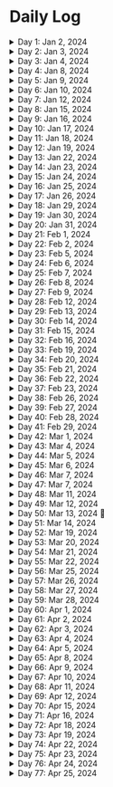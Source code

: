 # Daily Log

<details>
  <summary>Day 1: Jan 2, 2024</summary>

  ### Today's Progress:
  * Completed Cat Photo App Webpage on freeCodeCamp
  * Completed building a Cafe Menu using basic CSS
  * Started Dave Gray's course on HTML (finished Ch.1)
  * Cleaned up notes taken from Dave Gray's course

  ### Link to work:
  * None

  ### New thing(s) learned:
  1. Didn't know that you could nest labels inside of inputs for forms.
  2. Didn't know that you could nest a link within an image via HTML.

  ### Thoughts:
  * There's a lot to learn about HTML when you get back into it after so long. I took Web Design in High School and everything was slow to learn. But, using something like YouTube or freeCodeCamp to help teach me makes things a lot faster. Everything seems a lot more interesting than it did before.

  ### Time spent working
  * 2.3 hrs
</details>

<details>
  <summary>Day 2: Jan 3, 2024</summary>

  ### Today's Progress: 
  * Continued working on Dave Gray's Course on HTML (Ch.2 - Ch.5)

  ### Link to work:
  * None

  ### New thing(s) learned:
  * Description Lists are something I haven't heard of before or learned about previously.

  ### Thoughts:
  * Working hard and enjoying it!

  ### Time spent working
  * 1.16 hrs
</details>

<details>
  <summary>Day 3: Jan 4, 2024</summary>

  ### Today's Progress: 
  * Continued working on Dave Gray's Course on HTML (Ch.5 - Ch.6) *still working on Ch.6*

  ### Link to work:
  * None

  ### New thing(s) learned:
  1. Learned about the 3 different types of links (Absolute Reference, Relative Reference, and Internal Reference)
  2. Learned about the 2 different loading attributes used for images (Lazy and Eager)

  ### Thoughts:
  * Not sure how often I'll use the different types of links, but I feel as if the image attributes may be used quite often for me depending on the site. We still do live in a time where some people most likely have dial-up internet from the 90's.

  ### Time spent working
  * 1.16 hrs
</details>

<details>
  <summary>Day 4: Jan 8, 2024</summary>

  ### Today's Progress: 
  * Continued working on Dave Gray's Course on HTML (Ch.6 - Ch.9)

  ### Link to work:
  * None

  ### New thing(s) learned:
  1. Learned a lot more about HTML tables that I thought I knew in the beginning
  2. Forms have a ton of elements and attributes that can make them very helpful for submitting information about something.

  ### Thoughts:
  * I hope to create a few HTML-only projects on tables and forms so I'm able to get used to them. Probably not a big deal, but it would be something fun and new to do while learning.

  ### Time spent working
  * 2.33 hrs
</details>

<details>
  <summary>Day 5: Jan 9, 2024</summary>

  ### Today's Progress: 
  * Completed Dave Gray's course on HTML by completing the final project

  ### Link to work:
  * [Little Taco Shop - GitHub](https://github.com/kylecreate/LTS)

  ### New thing(s) learned:
  * The difference of using articles and sections. After watching his solution, I changed my sections to articles and changed a few things around as well.

  ### Thoughts:
  * I enjoyed working on this project. Before I start learning CSS, I'm going to find a few more HTML projects to work on to get more of an understanding of the language. I believe 2-3 projects should be good.

  ### Time spent working
  * 2.5 hrs
</details>

<details>
  <summary>Day 6: Jan 10, 2024</summary>

  ### Today's Progress: 
  * Started and completed the MDN project of creating a table of planets data

  ### Link to work:
  * [Table of Planets Project](https://github.com/kylecreate/TableOfPlanets)

  ### New thing(s) learned:
  * Structuring of tables in general

  ### Thoughts:
  * This was a bit of a challenge, but I enjoyed this project a lot.

  ### Time spent working
  * 2 hrs
</details>

<details>
  <summary>Day 7: Jan 12, 2024</summary>

  ### Today's Progress: 
  * Completed building a registration form on Responsive Web Design (fCC)
  * Completed certification project #1 or 5 on Responsive Web Design (fCC)

  ### Link to work:
  * [FCC Survey](https://github.com/kylecreate/FCC-Survey)

  ### New thing(s) learned:
  * Learned more about how forms and fieldsets are created to generate one possible giant form.

  ### Thoughts:
  * I enjoyed this challenging project. I'm enjoying web development so far!

  ### Time spent working
  * 2 hrs
</details>

<details>
  <summary>Day 8: Jan 15, 2024</summary>

  ### Today's Progress: 
  * Completed Rothko Painting (CSS Box Model) on Responsive Web Design (fCC)
  * Completed Photo Gallery (CSS Flexbox) on Responsive Web Design (fCC)
  * Completed Nutrition Label on Responsive Web Design (fCC)

  ### Link to work:
  * None

  ### New thing(s) learned:
  * Learned how the CSS box model and CSS Flexbox work while creating the Rothko Painting and Photo Gallery. Excited to learn more about these in the future.

  ### Thoughts:
  * Box model and flexbox of CSS will take some time to learn, but I can see how these make websites look better.

  ### Time spent working
  * 1.5 hrs
</details>

<details>
  <summary>Day 9: Jan 16, 2024</summary>

  ### Today's Progress: 
  * Completed learning about Accessibility by building a HTML/CSS Quiz on Responsive Web Design (fCC)
  * Started on the 2nd certification project for Responsive Web Design (fCC)

  ### Link to work:
  * None

  ### New thing(s) learned:
  * A lot of things about web accessibility. Excited to learn more as I get into CSS and making things easier for those who need the assistance.

  ### Thoughts:
  * When working on the Quiz assignment from freeCodeCamp, I found a lot of the accessibility questions a bit difficult. I'm looking forward to learning more and understanding accessibility. Maybe I'll use the [rubber duck theory](https://en.wikipedia.org/wiki/Rubber_duck_debugging) as I teach myself?

  ### Time spent working
  * 1.5 hrs
</details>

<details>
  <summary>Day 10: Jan 17, 2024</summary>

  ### Today's Progress: 
  * Completed certification project #2 or 5 on Responsive Web Design (fCC)
  * Completed building a Balance Sheet on fCC
  * Completed building a Cat Painting on fCC

  ### Link to work:
  * [FCC Tribute Page](https://github.com/kylecreate/FCC-Tribute)

  ### New thing(s) learned:
  * Learned a lot about positioning and intermediate CSS.

  ### Thoughts:
  * Some of it was confusing, but I think with my other resources I plan on learning from and projects I plan on doing, everything should make sense sooner or later.

  ### Time spent working
  * 2 hrs
</details>

<details>
  <summary>Day 11: Jan 18, 2024</summary>

  ### Today's Progress: 
  * Completed building a responsive piano (fCC)
  * Completed certification project #3 or 5 on Responsive Web Design (fCC)
  * Completed building a city skyline (fCC)

  ### Link to work:
  * [FCC Tech Doc](https://kylecreate-fcctechdoc.netlify.app/)

  ### New thing(s) learned:
  * Learned a lot about the root element and different gradients

  ### Thoughts:
  * The Root element is super useful!

  ### Time spent working
  * 2 hrs
</details>

<details>
  <summary>Day 12: Jan 19, 2024</summary>

  ### Today's Progress: 
  * Completed building a magazine (fCC)
  * Completed certification project #4 or 5 on Responsive Web Design (fCC)

  ### Link to work:
  * [FCC Product Landing](https://github.com/kylecreate/FCC-ProductLanding)

  ### New thing(s) learned:
  * Learned more in-depth on creating flexboxes and grids for a website.

  ### Thoughts:
  * Not sure when I'll ever use the magazine-like style for a website in my future, but it was useful to learn. Maybe something will come along?

  ### Time spent working
  * 2 hrs
</details>

<details>
  <summary>Day 13: Jan 22, 2024</summary>

  ### Today's Progress: 
  * Completed building a Ferris Wheel using CSS Animations
  * Completed building a Penguin using CSS Transformations
  * Completed certification project #5 or 5 on Responsive Web Design (fCC) - Recived my certification from the site! 🎉

  ### Link to work:
  * [FCC Personal Portfolio](https://github.com/kylecreate/FCC-Portfolio)

  ### New thing(s) learned:
  * Learned a lot about how animations work in CSS and transformations

  ### Thoughts:
  * Hopefully in the future I can get better with animations and transformations. With animations however, I feel as if it'll be like the magazine project. When will I use it? Who knows, we'll see.

  ### Time spent working
  * 2.5 hrs
</details>

<details>
  <summary>Day 14: Jan 23, 2024</summary>

  ### Today's Progress: 
  * Started Dave Gray's CSS Course on YouTube (Ch.1 → Ch.2, starting Ch.3 tomorrow)

  ### Link to work:
  * None

  ### New thing(s) learned:
  * Learned more about the different selectors that can be used for CSS.

  ### Thoughts:
  * I never understood the differences between the selectors until now. It makes since as to why a Class selector is superior to an ID selector.

  ### Time spent working
  * 1.25 hrs
</details>

<details>
  <summary>Day 15: Jan 24, 2024</summary>

  ### Today's Progress: 
  * Continued working on Dave Gray's CSS Course on YouTube (Ch.3 → Ch.5, starting Ch.5 tomorrow)

  ### Link to work:
  * None

  ### New thing(s) learned:
  * Learned more indepth about the different color, units, and sizes values that are used to change the sizes of the page.

  ### Thoughts:
  * I'll have a hard time with sizing I believe, but with enough practice I should be good!

  ### Time spent working
  * 1.25 hrs
</details>

<details>
  <summary>Day 16: Jan 25, 2024</summary>

  ### Today's Progress: 
  * Continued working on Dave Gray's CSS Course on YouTube (Ch.5 → Ch.7, starting Ch.7 tomorrow)

  ### Link to work:
  * None

  ### New thing(s) learned:
  * Learned more and indepth about the CSS Box Model and fonts.

  ### Thoughts:
  * I think I see the reason that people use Google Chrome for creating websites since it's easier to see what the box model looks like on certain content. Firefox doesn't really show the colors that I'm aware of, unless I'm wrong.

  ### Time spent working
  * 1.25 hrs
</details>

<details>
  <summary>Day 17: Jan 26, 2024</summary>

  ### Today's Progress: 
  * Continued working on Dave Gray's CSS Course on YouTube (Ch.7 → Ch.12, starting Ch.13 next week)

  ### Link to work:
  * None

  ### New thing(s) learned:
  * Learned more about list styles, floats, and columns.

  ### Thoughts:
  * I'm having the feeling and thoughts of creating my own website/portfolio now after learning some of these. That may become a future probject.

  ### Time spent working
  * 2.3 hrs
</details>

<details>
  <summary>Day 18: Jan 29, 2024</summary>

  ### Today's Progress: 
  * Continued working on Dave Gray's CSS Course on YouTube (Ch.13 → Ch.14, starting Ch.15 tomorrow)

  ### Link to work:
  * None

  ### New thing(s) learned:
  * Learned more about Flexbox and Positioning different items of content to be viewed on a page.

  ### Thoughts:
  * I'm excited to learn more indepth about this with a future learning video from fCC about Responsive Design. I'm amazed sometimes at what you can do with a website when creating one.

  ### Time spent working
  * 1.25 hrs
</details>

<details>
  <summary>Day 19: Jan 30, 2024</summary>

  ### Today's Progress: 
  * Continued working on Dave Gray's CSS Course on YouTube (Ch.15 → Ch.16, starting Ch.17 tomorrow)

  ### Link to work:
  * None

  ### New thing(s) learned:
  * Learned more about images and their settings along with the grid layout of CSS.

  ### Thoughts:
  * Making the example grid layout with the video made it looks like an actual website which was fun. With the images section, I felt I knew enough until a few properties came up.

  ### Time spent working
  * 1.5 hrs
</details>

<details>
  <summary>Day 20: Jan 31, 2024</summary>

  ### Today's Progress: 
  * Continued working on Dave Gray's CSS Course on YouTube (Ch.17 → Ch.20, starting Ch.20 tomorrow)

  ### Link to work:
  * [Card Mini-Project](https://github.com/kylecreate/CardMiniProject)

  ### New thing(s) learned:
  * Learned about Media Queries and Pseudo Selectors/Classes

  ### Thoughts:
  * Media queries are pretty cool and excited to use them in the future. As for Pseudo Selectors and classes, I can definietly see how these can be useful.

  ### Time spent working
  * 1.5 hrs
</details>

<details>
  <summary>Day 21: Feb 1, 2024</summary>

  ### Today's Progress: 
  * Continued working on Dave Gray's CSS Course on YouTube (Ch.20 → Ch.21, starting Ch.22 tomorrow)

  ### Link to work:
  * None

  ### New thing(s) learned:
  * Learned more about CSS functions and variables

  ### Thoughts:
  * I see how the variables in CSS and functions would be useful for multiple colors/sizes/etc.. I see myself using these in the future.

  ### Time spent working
  * 1.35 hrs
</details>

<details>
  <summary>Day 22: Feb 2, 2024</summary>

  ### Today's Progress: 
  * Continued working on Dave Gray's CSS Course on YouTube (Ch.22 → Final Project, will complete the project next week)

  ### Link to work:
  * None

  ### New thing(s) learned:
  * Learned more about animations using CSS

  ### Thoughts:
  * I'm unsure of how often I'd be using animations in CSS, but of course you never know. I supposed it would be whenever I make a responsive navigation menu with a hamburger menu.

  ### Time spent working
  * 1.9 hrs
</details>

<details>
  <summary>Day 23: Feb 5, 2024</summary>

  ### Today's Progress: 
  * Continued and completed Dave Gray's CSS Course on YouTube (Final Project)

  ### Link to work:
  * [Little Taco Shop - 2](https://github.com/kylecreate/LTS2)

  ### New thing(s) learned:
  * Creating a dark mode version of the site using the root method with a media query.

  ### Thoughts:
  * Happy this project and course is done. On to the next!

  ### Time spent working
  * 1.75 hrs
</details>

<details>
  <summary>Day 24: Feb 6, 2024</summary>

  ### Today's Progress: 
  * Resarched and learning about Frontend Mentor's first project of the QR Code.

  ### Link to work:
  * None

  ### New thing(s) learned:
  * Learning how the website works and each project works.

  ### Thoughts:
  * Happy they have a roadmap in their discord to follow for beginners. Should get me started for tomorrow!

  ### Time spent working
  * 1.25 hrs
</details>

<details>
  <summary>Day 25: Feb 7, 2024</summary>

  ### Today's Progress: 
  * Started and completed Frontend Mentor's QR Code Component challenge

  ### Link to work:
  * [Repo](https://github.com/kylecreate/QRCode) | [Live Preview](https://kylecreate.github.io/QRCode/) | [Solution Result](https://www.frontendmentor.io/solutions/qr-code-card-component-xyANUCzb3y)

  ### New thing(s) learned:
  * Learned about creating components and centering them to a webpage.

  ### Thoughts:
  * I think I'm going to enjoy this challenge site!

  ### Time spent working
  * 1.5 hrs
</details>

<details>
  <summary>Day 26: Feb 8, 2024</summary>

  ### Today's Progress: 
  * After receiving feedback from [solvman](https://www.frontendmentor.io/profile/solvman), I made some changes to my QR Code Component. <i>Check yesterday's log for the project link</i>
  * Started working on the [3-Column Preview Card Component](https://www.frontendmentor.io/challenges/3column-preview-card-component-pH92eAR2-/hub) project

  ### Link to work:
  * None

  ### New thing(s) learned:
  * None

  ### Thoughts:
  * These projects are exactly what I was looking for. Learning so much from these as well as what I've learned so far.

  ### Time spent working
  * 2 hrs
</details>

<details>
  <summary>Day 27: Feb 9, 2024</summary>

  ### Today's Progress: 
  * Completed the [3-Column Preview Card](https://github.com/kylecreate/3ColumnCard) project from Frontend Mentor
  * Started working on the [Single Price Grid Component](https://www.frontendmentor.io/challenges/single-price-grid-component-5ce41129d0ff452fec5abbbc/hub) project

  ### Link to work:
  * [3-Column Preview Card](https://github.com/kylecreate/3ColumnCard)

  ### New thing(s) learned:
  * None

  ### Thoughts:
  * These projects are indeed challenging, which is what I wanted as I learn frontend development!

  ### Time spent working
  * 1.25 hrs
</details>

<details>
  <summary>Day 28: Feb 12, 2024</summary>

  ### Today's Progress: 
  * Continued working on the [Single Price Grid Component](https://www.frontendmentor.io/challenges/single-price-grid-component-5ce41129d0ff452fec5abbbc/hub) project from Frontend Mentor.

  ### Link to work:
  * None

  ### New thing(s) learned:
  * None

  ### Thoughts:
  * Getting the hang of things for this project. Just need to adjust some colors and padding. Should be finished sometime tomorrow.

  ### Time spent working
  * 1.2 hrs
</details>

<details>
  <summary>Day 29: Feb 13, 2024</summary>

  ### Today's Progress: 
  * Completed the Single Price Grid Component from Frontend Mentor
  * Started working on the Order Summary Component from Frontend Mentor

  ### Link to work:
  * [Single Price Grid Component](https://github.com/kylecreate/PriceGrid)

  ### New thing(s) learned:
  * None

  ### Thoughts:
  * I enjoyed working on this project as it's the one I feel closely resembles the original design.

  ### Time spent working
  * 2 hrs
</details>

<details>
  <summary>Day 30: Feb 14, 2024</summary>

  ### Today's Progress: 
  * Continued working on the Order Summary Component from Frontend Mentor
  * Started to read Coding for Dummies (7 books in 1) about Frontend Web Dev of course. Excited to learn more and actually read a book away from the computer. Completed the first book on "What is Coding?"

  ### Link to work:
  * None

  ### New thing(s) learned:
  * I learned about different sandbox websites for coding and more about programming that I knew before.

  ### Thoughts:
  * I haven't read a book in a long time, but thought this might be a nice change of pace. Reading to take a brake from the computer might be nice. Also, tons of notes!

  ### Time spent working
  * 1.5 hrs
</details>

<details>
  <summary>Day 31: Feb 15, 2024</summary>

  ### Today's Progress: 
  * Completed working on the Order Summary Component from Frontend Mentor
  * Started getting notes together from yesterday's reading. Going to complete this later today or tomorrow.

  ### Link to work:
  * [FEM - Order Summary Component](https://github.com/kylecreate/OrderSummary)

  ### New thing(s) learned:
  * Learned more about debugging a problem I was having that was making the grey box in the order summary not working.

  ### Thoughts:
  * Some of these projects are killers, but they're teaching me a lot.

  ### Time spent working
  * 1.8 hrs
</details>

<details>
  <summary>Day 32: Feb 16, 2024</summary>

  ### Today's Progress:
  * Recieved feedback for my Order Summary Component challenge that I completed yestrday and made the necessary changes that were posted.
  * Started working on the Stats Preview Card Component challenge from Frontend Mentor.
  * Continued working on my notes from reading the first book of Coding for Dummies.

  ### Link to work:
  * None

  ### New thing(s) learned:
  * There's so many programming languages...

  ### Thoughts:
  * I'm enjoying my reading and coding time. Makes a difference to learn a few things while reading and coding which is nice.

  ### Time spent working
  * 1.5 hrs
</details>

<details>
  <summary>Day 33: Feb 19, 2024</summary>

  ### Today's Progress: 
  * Completed [Statis Preview Card Component](https://github.com/kylecreate/StatsPreview) from Frontend Mentor
  * Started working on the Product Preview Card Component

  ### Link to work:
  * [Stats Preview Card](https://github.com/kylecreate/StatsPreview)

  ### New thing(s) learned:
  * I learned with this project about how to overlay a color above an image using CSS.

  ### Thoughts:
  * None

  ### Time spent working
  * 1.5 hrs
</details>

<details>
  <summary>Day 34: Feb 20, 2024</summary>

  ### Today's Progress: 
  * Continued working on the Product Preview Card Component from Frontend Mentor
  * Continued reading Coding (All-in-One) for Dummies, read Book 2 Ch.1.

  ### Link to work:
  * None

  ### New thing(s) learned:
  * While reading my book, it mentions that you can have a hidden attribute on an HTML tag and it won't show up on the page at all. How interesting...

  ### Thoughts:
  * None

  ### Time spent working
  * 1.2 hrs
</details>

<details>
  <summary>Day 35: Feb 21, 2024</summary>

  ### Today's Progress: 
  * Continued working on the Product Preview Card Component from Frontend Mentor
  * Continued reading Coding (All-in-One) for Dummies, read Book 2 Ch.2.

  ### Link to work:
  * None

  ### New thing(s) learned:
  * Learned more about tables and lists

  ### Thoughts:
  * None

  ### Time spent working
  * 2 hrs
</details>

<details>
  <summary>Day 36: Feb 22, 2024</summary>

  ### Today's Progress: 
  * Completed the Frontend Mentor project of the Product Preview Card

  ### Link to work:
  * [Product Preview Card Component](https://github.com/kylecreate/ProductPreview)

  ### New thing(s) learned:
  * Even more HTML and CSS

  ### Thoughts:
  * I mentioned this in my project repo, but the video from Kevin really helped me finished this project. I see lots of reading and note taking from him in the future!

  ### Time spent working
  * 2.5 hrs
</details>

<details>
  <summary>Day 37: Feb 23, 2024</summary>

  ### Today's Progress: 
  * Continued reading Coding (All-in-One) for Dummies, read Book 2 Ch.3 and Ch.4.

  ### Link to work:
  * None

  ### New thing(s) learned:
  * Learned more about CSS stylings and flexbox

  ### Thoughts:
  * I'm enjoying reading this book, would highly reccommend it to beginners like myself.

  ### Time spent working
  * 1 hr
</details>

<details>
  <summary>Day 38: Feb 26, 2024</summary>

  ### Today's Progress: 
  * Continued working on the Product Preview Card from Frontend Mentor
  * Worked on notes from Book 2 Ch.2 of Coding (All-in-One) for Dummies

  ### Link to work:
  * None

  ### New thing(s) learned:
  * None

  ### Thoughts:
  * Work hard, play hard!

  ### Time spent working
  * 2 hrs
</details>

<details>
  <summary>Day 39: Feb 27, 2024</summary>

  ### Today's Progress: 
  * Continued working on the Product Preview Card from Frontend Mentor

  ### Link to work:
  * None

  ### New thing(s) learned:
  * None

  ### Thoughts:
  * This project is pretty tough. Asking for help on it might be the best thing or doing more research on what others have done.

  ### Time spent working
  * 1.25 hrs
</details>

<details>
  <summary>Day 40: Feb 28, 2024</summary>

  ### Today's Progress: 
  * * Continued working on the Product Preview Card from Frontend Mentor

  ### Link to work:
  * None

  ### New thing(s) learned:
  * None

  ### Thoughts:
  * Found a video from Kevin Powell that I'm following along with. I enjoy that he explains everything in detail and it just makes sense to me.

  ### Time spent working
  * 1.25 hrs
</details>

<details>
  <summary>Day 41: Feb 29, 2024</summary>

  ### Today's Progress: 
  * Completed working on the Product Preview Card from Frontend Mentor
  * Started working on notes from Book 2 Ch.3 of Coding (All-in-One) for Dummies

  ### Link to work:
  * [Four Card Preview](https://github.com/kylecreate/4CardPreview)

  ### New thing(s) learned:
  * The Product Preview Card project taught me a lot of things I wasn't sure about. Thanksfully, Kevin's video on the project helped me out a ton!

  ### Thoughts:
  * Really need to find a mentor, I'm getting to the point where I feel like I'm stuck sometimes.

  ### Time spent working
  * 1.25 hrs
</details>

<details>
  <summary>Day 42: Mar 1, 2024</summary>

  ### Today's Progress: 
  * Completed working on notes from Book 2 Ch.3 of Coding (All-in-One) for Dummies

  ### Link to work:
  * None

  ### New thing(s) learned:
  * This chapter talks more about CSS, but about images and text.

  ### Thoughts:
  * This book is very good!

  ### Time spent working
  * 1.25 hrs
</details>

<details>
  <summary>Day 43: Mar 4, 2024</summary>

  ### Today's Progress: 
  * Started working on the Social Proof Section on Frontend Mentor

  ### Link to work:
  * None

  ### New thing(s) learned:
  * None

  ### Thoughts:
  * This one is also though. I started with the mobile design before moving to the Desktop design.

  ### Time spent working
  * 2 hrs
</details>

<details>
  <summary>Day 44: Mar 5, 2024</summary>

  ### Today's Progress: 
  * Continued working on the Social Proof Project from Frontend Mentor
  * Checked out the new Learning Paths from Frontend Mentor. After the above project is finished, I'm going to start looking into this to see if I can learn more.

  ### Link to work:
  * None

  ### New thing(s) learned:
  * None

  ### Thoughts:
  * I'm glad I found some help with this project. Hopefully I can learn more and understand what I've been doing wrong in the past to hopefully make future projects better.

  ### Time spent working
  * 2 hrs
</details>

<details>
  <summary>Day 45: Mar 6, 2024</summary>

  ### Today's Progress: 
  * Continued working on the Social Proof Project from Frontend Mentor

  ### Link to work:
  * None

  ### New thing(s) learned:
  * None

  ### Thoughts:
  * Taking my time with this project is a good thing. Gained some help from some nice users on the Frontend Mentor discord.

  ### Time spent working
  * 1.5 hrs
</details>

<details>
  <summary>Day 46: Mar 7, 2024</summary>

  ### Today's Progress: 
  * Continued working on the Social Proof Project from Frontend Mentor

  ### Link to work:
  * None

  ### New thing(s) learned:
  * None

  ### Thoughts:
  * None

  ### Time spent working
  * 1.5 hrs
</details>

<details>
  <summary>Day 47: Mar 7, 2024</summary>

  ### Today's Progress: 
  * Completed working on the Social Proof Project from Frontend Mentor

  ### Link to work:
  * [FEM - Social Proof Section](https://github.com/kylecreate/SocialProoof)

  ### New thing(s) learned:
  * None

  ### Thoughts:
  * Going to work on this project again in the future. Followed a video tutorial for this one since I had a lot of trouble.

  ### Time spent working
  * 1.5 hrs
</details>

<details>
  <summary>Day 48: Mar 11, 2024</summary>

  ### Today's Progress: 
  * Restarted and completed the QR Code challenge by Frontend Mentor as I started with the Learning Path on their website.
  * Started and completed the Blog Preview Card challenge by Frontend Mentor

  ### Link to works:
  * [QR Code Card](https://github.com/kylecreate/QRCode)
  * [FEM - Blog Preview Card](https://github.com/kylecreate/BlogPreview)

  ### New thing(s) learned:
  * None

  ### Thoughts:
  * Gave feedback to someone that was suggested by the website. I did my best to give them some helpful feedback and hope it helps them out in the future.

  ### Time spent working
  * 2.25 hrs
</details>

<details>
  <summary>Day 49: Mar 12, 2024</summary>

  ### Today's Progress: 
  * Updated the QR Code and Blog Preview Cards projects from yesterday with feedback recieved on Frontend Mentor.
  * Started on the Social Links Profile project from Frontend Mentor

  ### Link to work:
  * None

  ### New thing(s) learned:
  * Turning things from EM to REM when needed

  ### Thoughts:
  * Working hard, learning a lot, and playing hard!

  ### Time spent working
  * 1.5 hrs
</details>

<details>
  <summary>Day 50: Mar 13, 2024 🎉</summary>

  ### Today's Progress: 
  * Completed the Social Links Profile project from Frontend Mentor
  * Started working on the Recipe Page project from Frontend Mentor.

  ### Link to work:
  * [FEM - Social Links Profile](https://github.com/kylecreate/SocialLinks)

  ### New thing(s) learned:
  * There's a difference between max-width and width...

  ### Thoughts:
  * Enjoying learning through these projects

  ### Time spent working
  * 1.25 hrs
</details>

<details>
  <summary>Day 51: Mar 14, 2024</summary>

  ### Today's Progress: 
  * Completed working on the Recipe Page project from Frontend Mentor.
  * Completed the "Getting Started on Frontend Mentor" learning path
  * Started working on the "Building Responsive Layouts" learning path
  * Started working on the Product Preview Card component project from Frontend Mentor

  ### Link to work:
  * [FEM - Recipe Page](https://github.com/kylecreate/RecipePage)

  ### New thing(s) learned:
  * None

  ### Thoughts:
  * None

  ### Time spent working
  * 2 hrs
</details>

<details>
  <summary>Day 52: Mar 19, 2024</summary>

  ### Today's Progress: 
  * Returned to Recipe Page project from Frontend Mentor, re-wrote the HTML

  ### Link to work:
  * None

  ### New thing(s) learned:
  * None

  ### Thoughts:
  * Wasn't happy with the HTMK during a few days break, so I went back and fixed it up.

  ### Time spent working
  * 0.5 hrs
</details>

<details>
  <summary>Day 53: Mar 20, 2024</summary>

  ### Today's Progress: 
  * Continued on re-working the Recipe Page project from Frontend Mentor

  ### Link to work:
  * None

  ### New thing(s) learned:
  * None

  ### Thoughts:
  * Worked more on the HTML and CSS part of the project. Started with Mobile First since that makes the most sense in this project.

  ### Time spent working
  * 1.25 hrs
</details>

<details>
  <summary>Day 54: Mar 21, 2024</summary>

  ### Today's Progress: 
  * Completed working on the Recipe page from Frontend Mentor. Re-wrote the whole thing pretty much.
  * Started working on the Product Preview Card from Frontend Mentor

  ### Link to work:
  * [FEM - Recipe Page](https://github.com/kylecreate/RecipePage)

  ### New thing(s) learned:
  * None

  ### Thoughts:
  * Getting back into the swing of coding and enjoying it!

  ### Time spent working
  * 1.8 hrs
</details>

<details>
  <summary>Day 55: Mar 22, 2024</summary>

  ### Today's Progress: 
  * Completed working on the Product Preview component from Frontend Mentor
  * Started working on the 4-Card Feature component from Frontend Mentor.

  ### Link to work:
  * [FEM - Product Preview](https://github.com/kylecreate/ProductPreview)

  ### New thing(s) learned:
  * None

  ### Thoughts:
  * None

  ### Time spent working
  * 1.25 hrs
</details>

<details>
  <summary>Day 56: Mar 25, 2024</summary>

  ### Today's Progress: 
  * Completed working on the 4-Card Feature component from Frontend Mentor.

  ### Link to work:
  * [FEM - Four Card Feature](https://github.com/kylecreate/FourCardFeature)

  ### New thing(s) learned:
  * None

  ### Thoughts:
  * Originally watched Kevin Powell's video and then re-wrote the code entirely on my own. I'm happy with it, but still looking for feedback.

  ### Time spent working
  * 1.8 hrs
</details>

<details>
  <summary>Day 57: Mar 26, 2024</summary>

  ### Today's Progress: 
  * Started working on the Testimonials Grid Section project from Frontend Mentor.

  ### Link to work:
  * None

  ### New thing(s) learned:
  * This whole project I'm working on is a learning experience in itself.

  ### Thoughts:
  * I feel as if I watch a video of a project someone did from Frontend Mentor, code along with them, and then go back and re-write the whole thing to how I think it should be written is pretty helpful for me and a good starting place.

  ### Time spent working
  * 1.2 hrs
</details>

<details>
  <summary>Day 58: Mar 27, 2024</summary>

  ### Today's Progress: 
  * Completed the Testimonials Grid Section from Frontend Mentor
  * Started creating pages and getting files for Brad Traversy's course on JavaScript

  ### Link to work:
  * [FEM - Testiomonials Grid Section](https://github.com/kylecreate/TestimonialsGrid)

  ### New thing(s) learned:
  * None

  ### Thoughts:
  * Off to JavaScript I go...!

  ### Time spent working
  * 1.3 hrs
</details>

<details>
  <summary>Day 59: Mar 28, 2024</summary>

  ### Today's Progress: 
  * Started working on Brad Traversy's course on JavaScript on uDemy (video 1 - video 12, section 1 and 2)

  ### Link to work:
  * None

  ### New thing(s) learned:
  * Learned more about how logging to the console works and indepth on different shortcuts for VSCode

  ### Thoughts:
  * None

  ### Time spent working
  * 1.45 hrs
</details>

<details>
  <summary>Day 60: Apr 1, 2024</summary>

  ### Today's Progress: 
  * Read Book 2 Chapter 5 (Responsive Layouts with Flexbox) and Book 3 Chapters 1 (Intro to JavaScript) from Coding for Dummies (7 books in 1).
  * Started working on notes for Book 1 Chapter 4 (Next Steps with CSS)

  ### Link to work:
  * None

  ### New thing(s) learned:
  * I learned more indepth about Flexbox for CSS and the intro f JavaScript.

  ### Thoughts:
  * I forgot to work on my notes for Ch.4 when I read that a while back. Whoops!

  ### Time spent working
  * 1.5 hrs
</details>

<details>
  <summary>Day 61: Apr 2, 2024</summary>

  ### Today's Progress: 
  * Completed working on notes for Book 2 Chapter 4 and Chapter 5.

  ### Link to work:
  * None

  ### New thing(s) learned:
  * Learned more indepth about flexbox and responsive layouts in CSS/web development.

  ### Thoughts:
  * I'm surprised that in the book it mentions that not all web developers would go for a mobile-first design website. That's what my plan is for the future.

  ### Time spent working
  * 1 hrs
</details>

<details>
  <summary>Day 62: Apr 3, 2024</summary>

  ### Today's Progress: 
  * Completed working on notes for Book 3 Chapter 1.
  * Continued working on Brad Traversey's JavaScript course on uDemy, video 11 and 12.

  ### Link to work:
  * None

  ### New thing(s) learned:
  * Learned more and indepth about JavaScript from a history perspective.

  ### Thoughts:
  * I've very much enjoyed reading the Coding for Dummies book. Hopefully I can follow along with Brad's course to get a better understanding of everything.

  ### Time spent working
  * 1.25 hrs
</details>

<details>
  <summary>Day 63: Apr 4, 2024</summary>

  ### Today's Progress: 
  * Moved to Jonas Schmedtmann's JavaScript course (completed first 8 videos)

  ### Link to work:
  * None

  ### New thing(s) learned:
  * Re-learned what JavaScript is, how it works, and writing code in Chrome/Firefox console.

  ### Thoughts:
  * Brad's course was a little too fast for me and he dived into topics that weren't relevant for a beginner such as myself. I then remembered about Jonas' course and have been enjoying it so far.

  ### Time spent working
  * 1.75 hrs
</details>

<details>
  <summary>Day 64: Apr 5, 2024</summary>

  ### Today's Progress: 
  * Continued to work on Jonas Schmedtmann's JavaScript course (video 8 - 12)

  ### Link to work:
  * None

  ### New thing(s) learned:
  * Still learning the very basics of JavaScript

  ### Thoughts:
  * I'm enjoying taking my time with notes, the practice assignments provided, and learning slowly. This makes everything about this language just a little easier to understand!

  ### Time spent working
  * 1.75 hrs
</details>

<details>
  <summary>Day 65: Apr 8, 2024</summary>

  ### Today's Progress: 
  * Continued to work on Jonas Schmedtmann's JavaScript course (video 12 - 17)

  ### Link to work:
  * None

  ### New thing(s) learned:
  * Learned about the basics of Operators and Operator Precedence.

  ### Thoughts:
  * None

  ### Time spent working
  * 1.15 hrs
</details>

<details>
  <summary>Day 66: Apr 9, 2024</summary>

  ### Today's Progress: 
  * Completed reading Book 3 Chapter 3 (Working with Variables) from Coding for Dummies
  * Started working on notes for this chapter.

  ### Link to work:
  * None

  ### New thing(s) learned:
  * Learned more about variables and got a better understanding of them.

  ### Thoughts:
  * None

  ### Time spent working
  * 1.25 hrs
</details>

<details>
  <summary>Day 67: Apr 10, 2024</summary>

  ### Today's Progress: 
  * Completed working on notes for Book 3 Chapter 3 (Working with Variables) from Coding for Dummies.
  * Continued to work on Jonas Schmedtmann's JavaScript course (video 17 - 20)

  ### Link to work:
  * None

  ### New thing(s) learned:
  * Learned more about String/Template Literals, if/else statements, and Type Conversion/Coercion.

  ### Thoughts:
  * Going to take some time and make up some problems for myself to get the hang of most of these.

  ### Time spent working
  * 1.75 hrs
</details>

<details>
  <summary>Day 68: Apr 11, 2024</summary>

  ### Today's Progress: 
  * Continued to work on Jonas Schmedtmann's JavaScript course (video 20 - 25)

  ### Link to work:
  * None

  ### New thing(s) learned:
  * I learned more about Truthy/Falsy values, Equality Operators, Boolean Logic, and Logical Operators.

  ### Thoughts:
  * Going to take some time and make up some problems for myself to get the hang of most of these.

  ### Time spent working
  * 1.75 hrs
</details>

<details>
  <summary>Day 69: Apr 12, 2024</summary>

  ### Today's Progress: 
  * Continued to work on Jonas Schmedtmann's JavaScript course (video 25 - 27)

  ### Link to work:
  * None

  ### New thing(s) learned:
  * Learned about the Switch Statement and the differences between a Statement and an Expression.

  ### Thoughts:
  * None

  ### Time spent working
  * 0.75 hrs
</details>

<details>
  <summary>Day 70: Apr 15, 2024</summary>

  ### Today's Progress: 
  * Continued to work on Jonas Schmedtmann's JavaScript course (video 27 - 31)

  ### Link to work:
  * None

  ### New thing(s) learned:
  * Learned more about the Ternary Operator and how releases of modern JavaScript work.

  ### Thoughts:
  * Next section of the fundamentals, woo!

  ### Time spent working
  * 1.25 hrs
</details>

<details>
  <summary>Day 71: Apr 16, 2024</summary>

  ### Today's Progress: 
  * Continued reading Coding for Dummies book Book 3 Chapters 5 and 6.

  ### Link to work:
  * None

  ### New thing(s) learned:
  * I got more of a understanding for operators, expressions, statements, loops (haven't learned quite yet), and branches.

  ### Thoughts:
  * Going back and forth between the course and book has been very nice!

  ### Time spent working
  * 0.75 hrs
</details>

<details>
  <summary>Day 72: Apr 18, 2024</summary>

  ### Today's Progress: 
  * Completed working on notes for Book 3 Chapter 5 (Working with Operators, Expressions, and Statements) and Chapter 6 (Getting into the Flow with Loops and Branches) from Coding for Dummies.
  * Added folder to add my notes to should someone in the future want to see them or use them for something else.

  ### Link to work:
  * None

  ### New thing(s) learned:
  * None

  ### Thoughts:
  * None

  ### Time spent working
  * 1.75 hrs
</details>

<details>
  <summary>Day 73: Apr 19, 2024</summary>

  ### Today's Progress: 
  * Completed reading and working on notes for Book 3 Chapter 8 (Making and Using Objects) from Coding for Dummies.

  ### Link to work:
  * None

  ### New thing(s) learned:
  * Learned more about creating objects and seeing what they can do for a program.

  ### Thoughts:
  * None

  ### Time spent working
  * 1.25 hrs
</details>

<details>
  <summary>Day 74: Apr 22, 2024</summary>

  ### Today's Progress: 
  * Continued to work on Jonas Schmedtmann's JavaScript course (video 31 - 36)

  ### Link to work:
  * None

  ### New thing(s) learned:
  * Learned about the basics of Function Declarations, Expressions, and Arrow Functions

  ### Thoughts:
  * I feel like I'm starting to get the hang of this...

  ### Time spent working
  * 1.5 hrs
</details>

<details>
  <summary>Day 75: Apr 23, 2024</summary>

  ### Today's Progress: 
  * Continued to work on Jonas Schmedtmann's JavaScript course (video 36 - 38)

  ### Link to work:
  * None

  ### New thing(s) learned:
  * Reviewed learning about functions and completed the first challenge in section #2.

  ### Thoughts:
  * None

  ### Time spent working
  * 1.25 hrs
</details>

<details>
  <summary>Day 76: Apr 24, 2024</summary>

  ### Today's Progress: 
  * Continued to work on Jonas Schmedtmann's JavaScript course (video 39 - 40)

  ### Link to work:
  * None

  ### New thing(s) learned:
  * Learned the basics about arrays and their operations (methods).

  ### Thoughts:
  * None

  ### Time spent working
  * 1.25 hrs
</details>

<details>
  <summary>Day 77: Apr 25, 2024</summary>

  ### Today's Progress: 
  * 

  ### Link to work:
  * 

  ### New thing(s) learned:
  * 

  ### Thoughts:
  * 

  ### Time spent working
  * 
</details>
